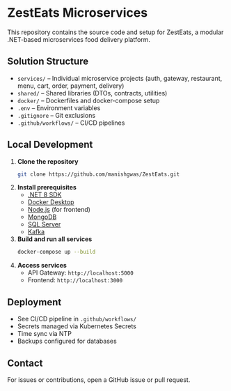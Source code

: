 # ZestEats Microservices

This repository contains the source code and setup for ZestEats, a modular .NET-based microservices food delivery platform.

## Solution Structure

- `services/` – Individual microservice projects (auth, gateway, restaurant, menu, cart, order, payment, delivery)
- `shared/` – Shared libraries (DTOs, contracts, utilities)
- `docker/` – Dockerfiles and docker-compose setup
- `.env` – Environment variables
- `.gitignore` – Git exclusions
- `.github/workflows/` – CI/CD pipelines

## Local Development

1. **Clone the repository**
   ```sh
   git clone https://github.com/manishgwas/ZestEats.git
   ```
2. **Install prerequisites**
   - [.NET 8 SDK](https://dotnet.microsoft.com/download)
   - [Docker Desktop](https://www.docker.com/products/docker-desktop)
   - [Node.js](https://nodejs.org/) (for frontend)
   - [MongoDB](https://www.mongodb.com/try/download/community)
   - [SQL Server](https://www.microsoft.com/en-us/sql-server/sql-server-downloads)
   - [Kafka](https://kafka.apache.org/quickstart)
3. **Build and run all services**
   ```sh
   docker-compose up --build
   ```
4. **Access services**
   - API Gateway: `http://localhost:5000`
   - Frontend: `http://localhost:3000`

## Deployment

- See CI/CD pipeline in `.github/workflows/`
- Secrets managed via Kubernetes Secrets
- Time sync via NTP
- Backups configured for databases

## Contact

For issues or contributions, open a GitHub issue or pull request.
